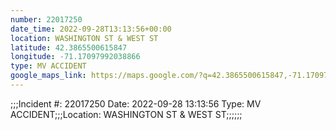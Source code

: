 ```yaml
---
number: 22017250
date_time: 2022-09-28T13:13:56+00:00
location: WASHINGTON ST & WEST ST
latitude: 42.3865500615847
longitude: -71.17097992038866
type: MV ACCIDENT
google_maps_link: https://maps.google.com/?q=42.3865500615847,-71.17097992038866
---
```


;;;Incident #: 22017250  Date: 2022-09-28 13:13:56   Type: MV ACCIDENT;;;Location: WASHINGTON ST & WEST ST;;;;;;
